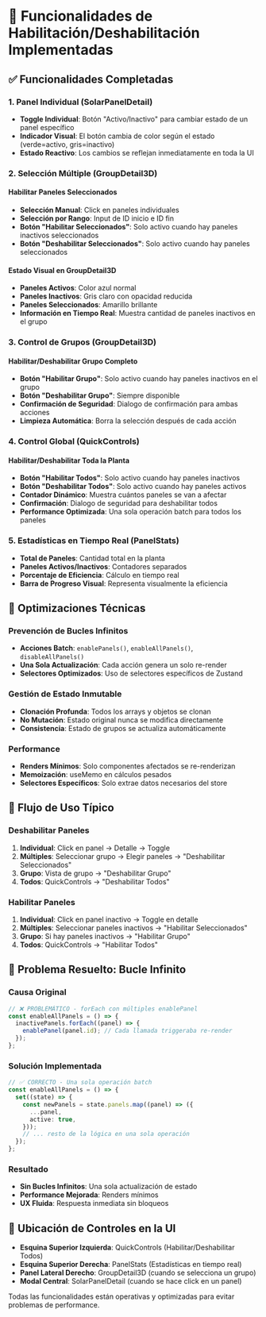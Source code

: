 # 🔧 Funcionalidades de Habilitación/Deshabilitación Implementadas

## ✅ Funcionalidades Completadas

### 1. Panel Individual (SolarPanelDetail)

- **Toggle Individual**: Botón "Activo/Inactivo" para cambiar estado de un panel específico
- **Indicador Visual**: El botón cambia de color según el estado (verde=activo, gris=inactivo)
- **Estado Reactivo**: Los cambios se reflejan inmediatamente en toda la UI

### 2. Selección Múltiple (GroupDetail3D)

#### Habilitar Paneles Seleccionados

- **Selección Manual**: Click en paneles individuales
- **Selección por Rango**: Input de ID inicio e ID fin
- **Botón "Habilitar Seleccionados"**: Solo activo cuando hay paneles inactivos seleccionados
- **Botón "Deshabilitar Seleccionados"**: Solo activo cuando hay paneles seleccionados

#### Estado Visual en GroupDetail3D

- **Paneles Activos**: Color azul normal
- **Paneles Inactivos**: Gris claro con opacidad reducida
- **Paneles Seleccionados**: Amarillo brillante
- **Información en Tiempo Real**: Muestra cantidad de paneles inactivos en el grupo

### 3. Control de Grupos (GroupDetail3D)

#### Habilitar/Deshabilitar Grupo Completo

- **Botón "Habilitar Grupo"**: Solo activo cuando hay paneles inactivos en el grupo
- **Botón "Deshabilitar Grupo"**: Siempre disponible
- **Confirmación de Seguridad**: Dialogo de confirmación para ambas acciones
- **Limpieza Automática**: Borra la selección después de cada acción

### 4. Control Global (QuickControls)

#### Habilitar/Deshabilitar Toda la Planta

- **Botón "Habilitar Todos"**: Solo activo cuando hay paneles inactivos
- **Botón "Deshabilitar Todos"**: Solo activo cuando hay paneles activos
- **Contador Dinámico**: Muestra cuántos paneles se van a afectar
- **Confirmación**: Dialogo de seguridad para deshabilitar todos
- **Performance Optimizada**: Una sola operación batch para todos los paneles

### 5. Estadísticas en Tiempo Real (PanelStats)

- **Total de Paneles**: Cantidad total en la planta
- **Paneles Activos/Inactivos**: Contadores separados
- **Porcentaje de Eficiencia**: Cálculo en tiempo real
- **Barra de Progreso Visual**: Representa visualmente la eficiencia

## 🔧 Optimizaciones Técnicas

### Prevención de Bucles Infinitos

- **Acciones Batch**: `enablePanels()`, `enableAllPanels()`, `disableAllPanels()`
- **Una Sola Actualización**: Cada acción genera un solo re-render
- **Selectores Optimizados**: Uso de selectores específicos de Zustand

### Gestión de Estado Inmutable

- **Clonación Profunda**: Todos los arrays y objetos se clonan
- **No Mutación**: Estado original nunca se modifica directamente
- **Consistencia**: Estado de grupos se actualiza automáticamente

### Performance

- **Renders Mínimos**: Solo componentes afectados se re-renderizan
- **Memoización**: useMemo en cálculos pesados
- **Selectores Específicos**: Solo extrae datos necesarios del store

## 🎯 Flujo de Uso Típico

### Deshabilitar Paneles

1. **Individual**: Click en panel → Detalle → Toggle
2. **Múltiples**: Seleccionar grupo → Elegir paneles → "Deshabilitar Seleccionados"
3. **Grupo**: Vista de grupo → "Deshabilitar Grupo"
4. **Todos**: QuickControls → "Deshabilitar Todos"

### Habilitar Paneles

1. **Individual**: Click en panel inactivo → Toggle en detalle
2. **Múltiples**: Seleccionar paneles inactivos → "Habilitar Seleccionados"
3. **Grupo**: Si hay paneles inactivos → "Habilitar Grupo"
4. **Todos**: QuickControls → "Habilitar Todos"

## 🐛 Problema Resuelto: Bucle Infinito

### Causa Original

```typescript
// ❌ PROBLEMÁTICO - forEach con múltiples enablePanel
const enableAllPanels = () => {
  inactivePanels.forEach((panel) => {
    enablePanel(panel.id); // Cada llamada triggeraba re-render
  });
};
```

### Solución Implementada

```typescript
// ✅ CORRECTO - Una sola operación batch
const enableAllPanels = () => {
  set((state) => {
    const newPanels = state.panels.map((panel) => ({
      ...panel,
      active: true,
    }));
    // ... resto de la lógica en una sola operación
  });
};
```

### Resultado

- **Sin Bucles Infinitos**: Una sola actualización de estado
- **Performance Mejorada**: Renders mínimos
- **UX Fluida**: Respuesta inmediata sin bloqueos

## 📱 Ubicación de Controles en la UI

- **Esquina Superior Izquierda**: QuickControls (Habilitar/Deshabilitar Todos)
- **Esquina Superior Derecha**: PanelStats (Estadísticas en tiempo real)
- **Panel Lateral Derecho**: GroupDetail3D (cuando se selecciona un grupo)
- **Modal Central**: SolarPanelDetail (cuando se hace click en un panel)

Todas las funcionalidades están operativas y optimizadas para evitar problemas de performance.
